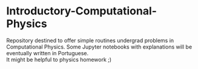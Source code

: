 # Introductory-Computational-Physics

Repository destined to offer simple routines undergrad problems in Computational Physics. 
Some Jupyter notebooks with explanations will be eventually written in Portuguese.  
It might be helpful to physics homework  ;) 
